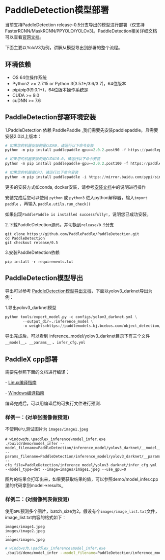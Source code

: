 # PaddleDetection模型部署

当前支持PaddleDetection release-0.5分支导出的模型进行部署（仅支持FasterRCNN/MaskRCNN/PPYOLO/YOLOv3)。PaddleDetection相关详细文档可以查看[官网文档](https://github.com/PaddlePaddle/PaddleDetection/tree/release/0.5)。

下面主要以YoloV3为例，讲解从模型导出到部署的整个流程。

## 环境依赖

- OS 64位操作系统
- Python2 >= 2.7.15 or Python 3(3.5.1+/3.6/3.7)，64位版本
- pip/pip3(9.0.1+)，64位版本操作系统是
- CUDA >= 9.0
- cuDNN >= 7.6

## PaddleDetection部署环境安装

1.PaddleDetection 依赖 PaddlePaddle ,我们需要先安装paddlepaddle。且需要安装2.0以上版本：

```python
# 如果您的机器安装的是CUDA9，请运行以下命令安装
python -m pip install paddlepaddle-gpu==2.0.2.post90 -f https://paddlepaddle.org.cn/whl/mkl/stable.html

# 如果您的机器安装的是CUDA10.0，请运行以下命令安装
python -m pip install paddlepaddle-gpu==2.0.2.post100 -f https://paddlepaddle.org.cn/whl/mkl/stable.html

# 如果您的机器是CPU，请运行以下命令安装
python -m pip install paddlepaddle -i https://mirror.baidu.com/pypi/simple
```

更多的安装方式如conda, docker安装，请参考[安装文档](https://www.paddlepaddle.org.cn/install/quick)中的说明进行操作

安装完成后您可以使用 `python` 或 `python3` 进入python解释器，输入`import paddle` ，再输入 `paddle.utils.run_check()`

如果出现`PaddlePaddle is installed successfully!`，说明您已成功安装。

2.下载PaddleDetection源码，并切换到`release/0.5`分支

```shell
git clone https://github.com/PaddlePaddle/PaddleDetection.git
cd PaddleDetection
git checkout release/0.5
```

3.安装PaddleDetection依赖

```
pip install -r requirements.txt
```

## PaddleDetection模型导出

导出可以参考 [PaddleDetection模型导出文档](https://github.com/PaddlePaddle/PaddleDetection/blob/release/0.5/docs/advanced_tutorials/deploy/EXPORT_MODEL.md)，下面以yolov3_darknet导出为例：

1.导出yolov3_darknet模型

```python
python tools/export_model.py -c configs/yolov3_darknet.yml \
        --output_dir=./inference_model \
        -o weights=https://paddlemodels.bj.bcebos.com/object_detection/yolov3_darknet.tar 
```

导出完成后，可以看到 inference_model/yolov3_darknet目录下有三个文件`__model__`、`__params__` 、`infer_cfg.yml`  

## PaddleX cpp部署

需要先参照下面的文档进行编译：

\- [Linux编译指南](../compile/paddle/linux.md)

\- [Windows编译指南](../compile/paddle/windows.md)

编译完成后，可以用编译后的可执行文件进行预测.

### 样例一：(对单张图像做预测)

不使用`GPU`,测试图片为  `images/image1.jpeg`  

```shell
# windows为.\paddlex_inference\model_infer.exe
./build/demo/model_infer --model_filename=PaddleDetection/inference_model/yolov3_darknet/__model__ --params_filename=PaddleDetection/inference_model/yolov3_darknet/__params__ --cfg_file=PaddleDetection/inference_model/yolov3_darknet/infer_cfg.yml --model_type=det --image=images/image1.jpeg --use_gpu=0

```

图片的结果会打印出来，如果要获取结果的值，可以参照demo/model_infer.cpp里的代码拿到model->results_


### 样例二：(对图像列表做预测)

使用`GPU`预测多个图片，batch_size为2。假设有个`images/image_list.txt`文件，image_list.txt内容的格式如下：

```
images/image1.jpeg
images/image2.jpeg
...
images/imagen.jpeg
```

```sh
# windows为.\paddlex_inference\model_infer.exe
./build/demo/model_infer --model_filename=PaddleDetection/inference_model/yolov3_darknet/__model__ --params_filename=PaddleDetection/inference_model/yolov3_darknet/__params__ --cfg_file=PaddleDetection/inference_model/yolov3_darknet/infer_cfg.yml --model_type=det --image_list=images/image_list.txt --use_gpu=1 --batch_size=2 --thread_num=2
```

